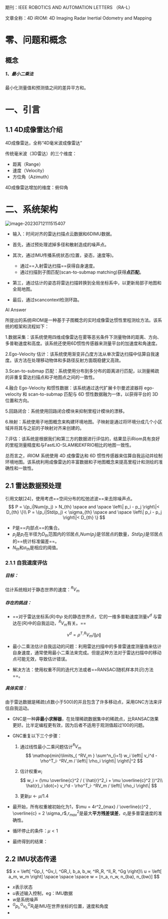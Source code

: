 期刊：IEEE ROBOTICS AND AUTOMATION LETTERS （RA-L）

文章全称：4D iRIOM: 4D Imaging Radar Inertial Odometry and Mapping

# 零、问题和概念

## 概念

##### 1、最小二乘法

最小化测量值和预测值之间的差异平方和。

# 一、引言

## 1.1 4D成像雷达介绍

4D成像雷达，全称“4D毫米波成像雷达”

传统毫米波（3D雷达）的三个维度：

- 距离（Range）
- 速度（Velocity）
- 方位角（Azimuth）



4D成像雷达增加的维度：俯仰角

# 二、系统架构

![image-20230712111515407](https://raw.githubusercontent.com/letMeEmoForAWhile/typoraImage/main/img/image-20230712111515407.png)

- 输入：时间对齐的雷达扫描点云数据和6DIMU数据。
- 首先，通过预处理滤掉多径和散射造成的噪声点。
- 其次，通过IMU传播系统状态(位置，姿态，速度等)。
  - 通过==入射雷达扫描<!--imcoming radar 指的是发射的雷达光束返回还是单指作为系统输入的雷达光束。-->==获得自身速度。
  - 通过扫描到子图匹配(scan-to-submap matching)获得**点匹配**。

- 第三，通过估计的姿态将雷达扫描转换到全局坐标系中，以更新局部子地图和全局地图。
- 最后，通过scancontext检测环路。



AI Answer

所提出的系统iRIOM是一种基于子图概念的实时成像雷达惯性里程测绘方法。该系统的框架和流程如下：

1.数据采集：该系统使用四维成像雷达在雾等恶劣条件下测量物体的距离、方向、多普勒速度和高度。该系统还使用6D惯性传感器来测量平台的加速度和角速度。

2.Ego-Velocity 估计：该系统使用渐变非凸度方法从单次雷达扫描中估算自我速度。该方法在处理移动物体和多路径反射方面既稳健又高效。

3.Scan-to-submap 匹配：系统使用分布到多分布的距离进行匹配，以测量稀疏的非重复雷达扫描点和子地图点之间的一致性。

4.融合 Ego-Velocity 和惯性数据：该系统通过迭代扩展卡尔曼滤波器将 ego-velocity 和 scan-to-submap 匹配与 6D 惯性数据融为一体，以获得平台的 3D 位置和方向。

5.回路闭合：系统使用回路闭合模块来抑制里程计模块的漂移。

6.映射：系统使用子地图概念来构建环境地图。子映射是通过将环境分成几个小区域并将其与之前的子映射对齐来创建的。

7.评估：该系统是根据我们和第三方的数据进行评估的，结果显示iRiom具有良好的里程测量精度和与FastLIO-SLAM和EKFRIO相比的地图一致性。

总而言之，iRIOM 系统使用 4D 成像雷达和 6D 惯性传感器来估算自我运动并绘制环境地图。该系统利用成像雷达的丰富数据和子地图概念来提高里程计和测绘的准确性和一致性。

## 2.1 雷达数据预处理

引用文献[24]，使用考虑==空间分布的松弛滤波==来去除噪声点。
$$
P = \{p_i|Num(p_j) > N_{th}     \space and \space \left\| p_i - p_j \right\|< D_{th} \}\\
P = \{p_i|Std(p_j) < \sigma_{th} \space and \space \left\| p_i - p_j \right\|< D_{th} \}
$$

- P是==内部点==的集合。
- $p_j$是$p_i$在半径为$D_{th}$范围内的邻居点,$Num(p_j)$是邻居点的数量，$Std(p_j)$是邻居点的==统计标准偏差==。
- $N_{th}$和$\sigma_{th}$是相应的阈值。

### 2.1.1 自我速度评估

##### 目标：

估计系统相对于静态世界的速度：$^RV_m$



##### 存在的挑战：

- ==对于雷达坐标系{R}<!--指的是初始坐标系还是会随着雷达移动而一起移动的坐标系-->中$\rho$ 处的静态世界点，它的一维多普勒速度测量$v^d$ 与雷达在{R}中的自我运动，$^RV_m$有关。==

$$
v^d = \rho^T · ^RV_m/ \left\| \rho \right\|
$$
- 最小二乘法估计自我运动的问题：利用雷达扫描中的多普雷速度测量值来估计自身速度，通常使用最小二乘法来完成。但是这种方法对于雷达扫描中的移动点可能无效，导致估计错误。

- 解决方法：使用权重不同的迭代方法或者==RANSAC(随机样本共识)方法==。



##### 具体实现：

由于雷达数据是稀疏(点数小于500)的并且包含了许多移动点，采用GNC方法来评估自我运动。

- GNC是一种**非最小求解器**，在处理稀疏数据集中的稀疏点，比RANSAC效果更好。比半定编程更有效，因为后者不适用于观测值超过100的问题。

- GNC重复以下三个步骤：

  1. 通过线性最小二乘问题估计$^RV_m$
     $$
     \mathop{min}\limits_{ ^RV_m } \sum^n_{i=1} w_i \left\| v_i^d - \rho^T_i· ^RV_m / \left\| \rho_i \right\| \right\|^2
     $$

  2. 估计权重$w_i$
     $$
     w_i = (\mu \overline{c}^2 / ( \hat{r}^2_i + \mu \overline{c}^2 ))^2\\
     \hat{r}_i \dot{=} v_i^d - \rho^T_i· ^RV_m / \left\| \rho_i \right\|
     $$
     
  3. 更新$\mu \leftarrow \mu/1.4$
  
- 最开始，所有权重被初始化为1，$\mu = 4r^2_{max} / \overline{c}^2 , \overline{c} = 2 \sigma_r$,$r^2_{max}$是最大**平方残差误差**，$\sigma_r$是多普雷速度的准确性。

- 循环停止的条件：$\mu < 1$

- 最终得到的结果：

##  2.2 IMU状态传递

$$
x = \left[ ^Gp_I, ^Gv_I, ^GR_I, b_a, b_w, ^IR_R, ^Il_R, ^Gg \right]\\
u = \left[ a_m, w_m \right] \space \space \space w = [n_a, n_w, n_{ba}, n_{bw}]
$$

- $x$表示状态
- $u$表述输入控制，eg：IMU数据
- $w$是系统噪声
- $^Gp_I, ^Gv_I, ^GR_I$是IMU在世界坐标的位置，速度和角度
- 